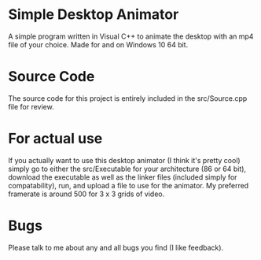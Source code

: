 # Simple Desktop Animator
 A simple program written in Visual C++ to animate the desktop with an mp4 file of your choice. Made for and on Windows 10 64 bit.

# Source Code
 The source code for this project is entirely included in the src/Source.cpp file for review.

# For actual use
 If you actually want to use this desktop animator (I think it's pretty cool) simply go to either the src/Executable for your architecture (86 or 64 bit), download the executable as well as the linker files (included simply for compatability), run, and upload a file to use for the animator. My preferred framerate is around 500 for 3 x 3 grids of video.

# Bugs
 Please talk to me about any and all bugs you find (I like feedback).